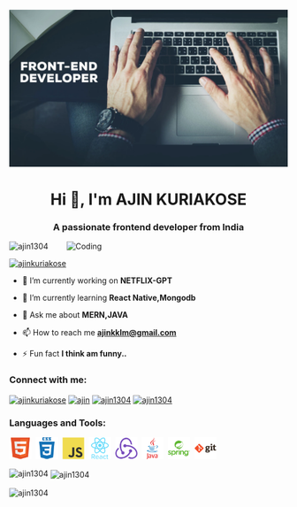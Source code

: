 ![logo](https://github.com/AJIN1304/AJIN1304/blob/main/wp9641838.webp)
### 

<!--
**AJIN1304/AJIN1304** is a ✨ _special_ ✨ repository because its `README.md` (this file) appears on your GitHub profile.

Here are some ideas to get you started:

- 🔭 I’m currently working on ...
- 🌱 I’m currently learning ...
- 👯 I’m looking to collaborate on ...
- 🤔 I’m looking for help with ...
- 💬 Ask me about ...
- 📫 How to reach me: ...
- 😄 Pronouns: ...
- ⚡ Fun fact: ...
-->
<h1 align="center">Hi 👋, I'm AJIN KURIAKOSE</h1>
<h3 align="center">A passionate frontend developer from India</h3>
<img align="right" alt="Coding" width="400" src="https://cdn.dribbble.com/users/1162077/screenshots/3848914/programmer.gif")>
<p align="left"> <img src="https://komarev.com/ghpvc/?username=ajin1304&label=Profile%20views&color=0e75b6&style=flat" alt="ajin1304" /> </p>

<p align="left"> <a href="https://twitter.com/ajinkuriakose" target="blank"><img src="https://img.shields.io/twitter/follow/ajinkuriakose?logo=twitter&style=for-the-badge" alt="ajinkuriakose" /></a> </p>

- 🔭 I’m currently working on **NETFLIX-GPT**

- 🌱 I’m currently learning **React Native,Mongodb**

- 💬 Ask me about **MERN,JAVA**

- 📫 How to reach me **ajinkklm@gmail.com**

- ⚡ Fun fact **I think am funny..**

<h3 align="left">Connect with me:</h3>
<p align="left">
<a href="https://twitter.com/ajinkuriakose" target="blank"><img align="center" src="https://raw.githubusercontent.com/rahuldkjain/github-profile-readme-generator/master/src/images/icons/Social/twitter.svg" alt="ajinkuriakose" height="30" width="40" /></a>
<a href="https://linkedin.com/in/ajin1304" target="blank"><img align="center" src="https://raw.githubusercontent.com/rahuldkjain/github-profile-readme-generator/master/src/images/icons/Social/linked-in-alt.svg" alt="ajin" height="30" width="40" /></a>
<a href="https://instagram.com/ajin1304" target="blank"><img align="center" src="https://raw.githubusercontent.com/rahuldkjain/github-profile-readme-generator/master/src/images/icons/Social/instagram.svg" alt="ajin1304" height="30" width="40" /></a>
<a href="https://www.leetcode.com/ajin1304" target="blank"><img align="center" src="https://raw.githubusercontent.com/rahuldkjain/github-profile-readme-generator/master/src/images/icons/Social/leet-code.svg" alt="ajin1304" height="30" width="40" /></a>
</p>

<h3 align="left">Languages and Tools:</h3>
<div>
  <img src="https://github.com/devicons/devicon/blob/master/icons/html5/html5-original.svg" title="HTML5" alt="HTML" width="40" height="40"/>&nbsp;
  <img src="https://github.com/devicons/devicon/blob/master/icons/css3/css3-plain-wordmark.svg"  title="CSS3" alt="CSS" width="40" height="40"/>&nbsp;
  <img src="https://github.com/devicons/devicon/blob/master/icons/javascript/javascript-original.svg" title="JavaScript" alt="JavaScript" width="40" height="40"/>&nbsp;
  <img src="https://github.com/devicons/devicon/blob/master/icons/react/react-original-wordmark.svg" title="React" alt="React" width="40" height="40"/>&nbsp;
  <img src="https://github.com/devicons/devicon/blob/master/icons/redux/redux-original.svg" title="Redux" alt="Redux " width="40" height="40"/>&nbsp;
  <img src="https://github.com/devicons/devicon/blob/master/icons/java/java-original-wordmark.svg" title="Java" alt="Java" width="40" height="40"/>&nbsp;
  <img src="https://github.com/devicons/devicon/blob/master/icons/spring/spring-original-wordmark.svg" title="Spring" alt="Spring" width="40" height="40"/>&nbsp;
  <img src="https://github.com/devicons/devicon/blob/master/icons/git/git-original-wordmark.svg" title="Git" **alt="Git" width="40" height="40"/>
</div>  


<p><img align="left" src="https://github-readme-stats.vercel.app/api/top-langs?username=ajin1304&show_icons=true&locale=en&layout=compact" alt="ajin1304" /></p>

<p>&nbsp;<img align="center" src="https://github-readme-stats.vercel.app/api?username=ajin1304&show_icons=true&locale=en" alt="ajin1304" /></p>

<p><img align="center" src="https://github-readme-streak-stats.herokuapp.com/?user=ajin1304&" alt="ajin1304" /></p>
